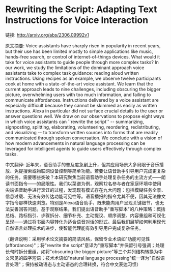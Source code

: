 # Rewriting the Script: Adapting Text Instructions for Voice Interaction

链接: http://arxiv.org/abs/2306.09992v1

原文摘要:
Voice assistants have sharply risen in popularity in recent years, but their
use has been limited mostly to simple applications like music, hands-free
search, or control of internet-of-things devices. What would it take for voice
assistants to guide people through more complex tasks? In our work, we study
the limitations of the dominant approach voice assistants take to complex task
guidance: reading aloud written instructions. Using recipes as an example, we
observe twelve participants cook at home with a state-of-the-art voice
assistant. We learn that the current approach leads to nine challenges,
including obscuring the bigger picture, overwhelming users with too much
information, and failing to communicate affordances. Instructions delivered by
a voice assistant are especially difficult because they cannot be skimmed as
easily as written instructions. Alexa in particular did not surface crucial
details to the user or answer questions well. We draw on our observations to
propose eight ways in which voice assistants can ``rewrite the script'' --
summarizing, signposting, splitting, elaborating, volunteering, reordering,
redistributing, and visualizing -- to transform written sources into forms that
are readily communicated through spoken conversation. We conclude with a vision
of how modern advancements in natural language processing can be leveraged for
intelligent agents to guide users effectively through complex tasks.

中文翻译:
近年来，语音助手的普及度急剧上升，但其应用场景大多局限于音乐播放、免提搜索或物联网设备控制等简单功能。若要让语音助手引导用户完成更复杂的任务，需要哪些突破？本研究聚焦当前语音助手处理复杂任务的主流方式——朗读书面指令——的局限性。我们以菜谱为例，观察12名参与者在家庭环境中使用尖端语音助手进行烹饪的过程，发现现有模式存在九大问题：包括模糊任务全景、信息过载、无法有效传达功能可见性等。语音播报的指令尤其不便，因其无法像文字指令那样快速浏览。特别是Alexa语音助手，既未能向用户呈现关键细节，也无法妥善回答问题。基于观察结果，我们提出语音助手"重写脚本"的八种策略：概括总结、路标指引、步骤拆分、细节补充、主动提议、顺序调整、内容重组和可视化呈现——通过将书面内容转化为适合语音对话的形式。最后我们展望如何利用现代自然语言处理技术的进步，使智能代理能有效引导用户完成复杂任务。

（翻译说明：采用学术论文摘要的简洁风格，保留专业术语如"功能可见性(affordances)"；将"rewrite the script"意译为"重写脚本"并保留引号强调；处理长句时拆分重组，如将"obscuring the bigger picture"等三个并列结构转换为中文常见的四字短语；技术术语如"natural language processing"统一译为"自然语言处理"；保持被动语态与主动语态的合理转换，符合中文表达习惯）
